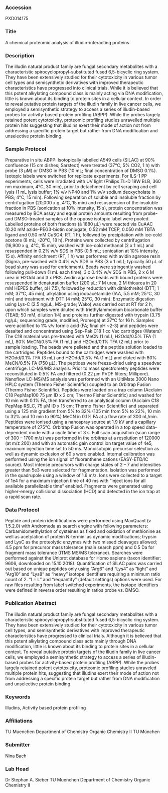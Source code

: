 ### Accession
PXD014175

### Title
A chemical proteomic analysis of illudin-interacting proteins

### Description
The illudin natural product family are fungal secondary metabolites with a characteristic spirocyclopropyl-substituted fused 6,5-bicyclic ring system. They have been extensively studied for their cytotoxicity in various tumor cell types and semisynthetic derivatives with improved therapeutic characteristics have progressed into clinical trials. While it is believed that this potent alkylating compound class is mainly acting via DNA modification, little is known about its binding to protein sites in a cellular context. In order to reveal putative protein targets of the illudin family in live cancer cells, we employed a semisynthetic strategy to access a series of illudin-based probes for activity-based protein profiling (ABPP). While the probes largely retained potent cytotoxicity, proteomic profiling studies unravelled multiple protein hits suggesting that illudins exert their mode of action not from addressing a specific protein target but rather from DNA modification and unselective protein binding.

### Sample Protocol
Preparative in situ ABPP: Isotopically labelled A549 cells (SILAC) at 90% confluence (15 cm dishes; Sarstedt) were treated (37°C, 5% CO2, 1 h) with probe (3 µM) or DMSO in PBS (10 mL; final concentration of DMSO 0.1%). Isotopic labels were switched for replicate experiments. For ILS-1 PP experiments, cells were irradiated with UV light (Philips TL-D 18W BLB, 360 nm maximum, 4°C, 30 min), prior to detachment by cell scraping and cell lysis (1 mL lysis buffer; 1% v/v NP40 and 1% w/v sodium deoxycholate in PBS; 4°C, 15 min). Following separation of soluble and insoluble fraction by centrifugation (20,000 x g, 4°C, 15 min) and resuspension of the insoluble fraction in PBS (sonication at 10% intensity, 15 s), protein concentration was measured by BCA assay and equal protein amounts resulting from probe- and DMSO-treated samples of the oppose isotopic label were pooled. Labelled proteins of both fractions (á 1880 µL) were reacted via CuAAC (0.20 mM azide-PEG3-biotin conjugate, 0.52 mM TCEP, 0.050 mM TBTA ligand and 0.50 mM CuSO4; RT, 1 h), followed by precipitation with ice-cold acetone (8 mL; -20°C, 18 h). Proteins were collected by centrifugation (16,900 x g, 4°C, 15 min), washed with ice-cold methanol (2 x 1 mL) and resuspended in 0.2% w/v SDS in PBS (0.5 mL; sonication at 10% intensity, 15 s). Affinity enrichment (RT, 1 h) was performed with avidin agarose resin (Sigma, pre-washed with 0.4% w/v SDS in PBS (3 x 1 mL); typically 50 μL of bead slurry was used for enrichment). Beads were stringently washed following pull-down (1 mL each time): 3 x 0.4% w/v SDS in PBS, 2 x 6 M urea in H2Odd and 3 x PBS. Avidin agarose beads with bound proteins were resuspended in denaturation buffer (200 µL; 7 M urea, 2 M thiourea in 20 mM HEPES buffer, pH 7.5), followed by reduction with dithiothreitol (DTT; 1 mM; 37°C, 45 min), alkylation using iodoacetamide (IAA, 5.5 mM; 25°C, 30 min) and treatment with DTT (4 mM; 25°C, 30 min). Enzymatic digestion using Lys-C (2.5 ng/µL, MS-grade; Wako) was carried out at RT for 2 h, upon which samples were diluted with triethylammonium bicarbonate buffer (TEAB; 50 mM, dilution 1:4) and proteins further digested with trypsin (3.75 ng/µL; sequencing grade, modified, Promega) at 37°C for 16 h. Samples were acidified to 1% v/v formic acid (FA; final pH ~2-3) and peptides were desalted and concentrated using Sep-Pak C18 1 cc Vac cartridges (Waters): The C18 material was pre-treated with MeCN (1 mL), H2Odd/0.5% TFA (1 mL), 80% MeCN/0.5% FA (1 mL) and H2Odd/0.1% TFA (2 mL) prior to sample loading. The beads were pelleted and the peptide solution loaded to the cartridges. Peptides bound to the cartridges were washed with H2Odd/0.1% TFA (3 mL) and H2Odd/0.5% FA (1 mL) and eluted with 80% MeCN/0.5% FA (750 µL). The peptides were freeze-dried using a speedvac centrifuge. LC-MS/MS analysis: Prior to mass spectrometry peptides were reconstituted in 0.5% FA and filtered (0.22 µm PVDF filters; Millipore). Nanoflow LC-MS/MS analysis was performed with an UltiMate 3000 Nano HPLC system (Thermo Fisher Scientific) coupled to an Orbitrap Fusion (Thermo Fisher Scientific). Peptides were loaded on a trap column (Acclaim C18 PepMap100 75 µm ID x 2 cm; Thermo Fisher Scientific) and washed for 10 min with 0.1% FA, then transferred to an analytical column (Acclaim C18 PepMap RSLC, 75 µM ID x 15 cm; Thermo Fisher Scientific) and separated using a 125 min gradient from 5% to 32% (105 min from 5% to 22%, 10 min to 32% and 10 min to 90%) MeCN in 0.1% FA at a flow rate of 300 nL/min. Peptides were ionised using a nanospray source at 1.9 kV and a capillary temperature of 275°C. Orbitrap Fusion was operated in a top speed data-dependent mode with a cycle time of 3 s. Full scan acquisition (scan range of 300 – 1700 m/z) was performed in the orbitrap at a resolution of 120000 (at m/z 200) and with an automatic gain control ion target value of 4e5, maximum injection time set to 50 ms. Monoisotopic precursor selection as well as dynamic exclusion of 60 s were enabled. Internal calibration was performed using the ion signal of fluoranthene cations (EASY-ETD/IC source). Most intense precursors with charge states of 2 – 7 and intensities greater than 5e3 were selected for fragmentation. Isolation was performed in the quadrupole using a window of 1.6 m/z. Ions were collected to a target of 1e4 for a maximum injection time of 40 ms with “inject ions for all available parallelizable time” enabled. Fragments were generated using higher-energy collisional dissociation (HCD) and detected in the ion trap at a rapid scan rate.

### Data Protocol
Peptide and protein identifications were performed using MaxQuant (v 1.5.2.0) with Andromeda as search engine with following parameters: Carbamidomethylation of cysteines as fixed and oxidation of methionine as well as acetylation of protein N-termini as dynamic modifications; trypsin and LysC as the proteolytic enzymes with two missed cleavages allowed; 4.5 ppm for precursor mass tolerance (main search ppm) and 0.5 Da for fragment mass tolerance (ITMS MS/MS tolerance). Searches were performed against the Uniprot database for Homo sapiens (taxon identifier: 9606, downloaded on 15.10.2018). Quantification of SILAC pairs was carried out based on unique peptides only using “Arg6” and “Lys4” as “light” and “Arg10“ and “Lys8“ as “heavy” isotope identifiers requiring a minimum ratio count of 2. “I = L” and “requantify” (default settings) options were used. For raw files resulting from label switched experiments, the isotope identifiers were defined in reverse order resulting in ratios probe vs. DMSO.

### Publication Abstract
The illudin natural product family are fungal secondary metabolites with a characteristic spirocyclopropyl-substituted fused 6,5-bicyclic ring system. They have been extensively studied for their cytotoxicity in various tumor cell types, and semisynthetic derivatives with improved therapeutic characteristics have progressed to clinical trials. Although it is believed that this potent alkylating compound class acts mainly through DNA modification, little is known about its binding to protein sites in a cellular context. To reveal putative protein targets of the illudin family in live cancer cells, we employed a semisynthetic strategy to access a series of illudin-based probes for activity-based protein profiling (ABPP). While the probes largely retained potent cytotoxicity, proteomic profiling studies unraveled multiple protein hits, suggesting that illudins exert their mode of action not from addressing a specific protein target but rather from DNA modification and unselective protein binding.

### Keywords
Illudins, Activity based protein profiling

### Affiliations
TU Muenchen Department of Chemistry Organic Chemistry II
TU München

### Submitter
Nina Bach

### Lab Head
Dr Stephan A. Sieber
TU Muenchen Department of Chemistry Organic Chemistry II


